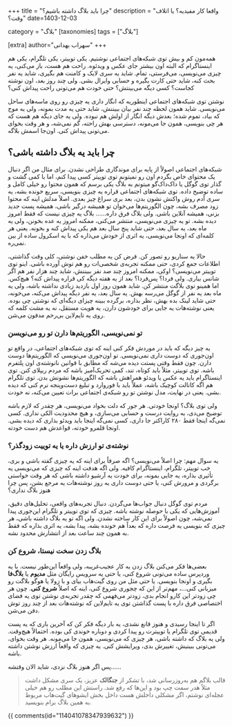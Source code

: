 +++
title = "چرا باید بلاگ داشته باشیم؟"
description = "واقعا کار مفیدیه؟ یا اتلاف وقت؟"
date=1403-12-03

category = "بلاگ"
[taxonomies]
tags = ["بلاگ"]

[extra]
author="سهراب بهدانی"
+++


همه‌مون کم و بیش توی شبکه‌های اجتماعی نوشتیم. یکی توییتر، یکی تلگرام، یکی هم اینستاگرام که البته اون بیشتر جای عکس و ویدئوه. راحت هم هست، باز می‌کنی، یه چیزی می‌نویسی، می‌فرستی، تمام. شاید یه سری لایک و کامنت هم بگیری، شاید یه نفر بحث کنه، شاید حتی کارت بگیره و حسابی وایرال بشی. ولی چند روز بعد، اون نوشته کجاست؟ کسی دیگه می‌بینتش؟ حتی خودت هم می‌تونی راحت پیداش کنی؟

<!-- more -->

نوشتن توی شبکه‌های اجتماعی اینطوریه که انگار داری یه چیزی رو روی ماسه‌های ساحل می‌نویسی. شاید همون لحظه چند نفر بیان ببیننش، شاید حتی یه مدت بمونه، ولی یه موج که بیاد، تموم شده؛ بعدش دیگه انگار از اولش هم نبوده. ولی یه جای دیگه هم هست که هر چی بنویسی، همون جا می‌مونه، دسترسی بهش راحته، گم نمی‌شه، و هر وقت بخوای می‌تونی پیداش کنی. اون‌جا اسمش بلاگه.

## چرا باید یه بلاگ داشته باشی؟  

شبکه‌های اجتماعی اصولاً از پایه برای موندگاری طراحی نشدن. برای مثال من اگر دنبال یک محتوای خاص بگردم اون رو نمیتونم توی توییتر کسی پیدا کنم، اما با کمی گشت و گذار توی گوگل یا داک‌داک‌گو میتونم به بلاگ یکی برسم که همون محتوا رو خیلی کامل و ساده توضیح داده.
توی شبکه‌های اجتماعی قراره یه چیزی بنویسی، سریع خونده بشه، یه سری آدم روش واکنش نشون بدن، بعد بری سراغ چیز بعدی. اصلاً مدلش اینه که محتوا زود مصرف بشه، چون الگوریتم‌ها می‌خوان تو همیشه درگیر باشی، همیشه پست جدید بزنی، همیشه آنلاین باشی. ولی بلاگ فرق داره......
بلاگ یه چیزی نیست که فقط امروز دیده بشه. تو یه چیزی می‌نویسی، منتشر می‌کنی، ممکنه امروز یه عده بخونن، ولی یه ماه بعد، یه سال بعد، حتی شاید پنج سال بعد هم یکی پیداش کنه و بخونه. یعنی هر کلمه‌ای که اونجا می‌نویسی، یه اثری از خودش می‌ذاره که با یه اسکرول ساده از بین نمی‌ره.

حالا یه سناریو رو تصور کن. فرض کن یه مطلب خفن نوشتی، کلی وقت گذاشتی، اطلاعات جمع کردی، حتی ممکنه تجربه‌ی شخصی‌ات رو هم توش آورده باشی. اینو توی توییتر می‌نویسی؟ اوکی، ممکنه امروز چند صد نفر ببیننش، شاید چند هزار نفر هم اگر شانس بیاری. ولی فردا؟ پس‌فردا؟ بعد از یه هفته دیگه کی قراره پیداش کنه؟ هیچ‌کس. اما همینو توی بلاگت منتشر کن. شاید همون روز اول بازدید زیادی نداشته باشه، ولی یه ماه بعد یه نفر از گوگل می‌رسه بهش. یه سال بعد، یه نفر دیگه پیداش می‌کنه، می‌خونه، حتی شاید لینک بده بهش، نظر بذاره، برگرده ببینه چیزای دیگه‌ای که نوشتی چی بوده. یعنی نوشته‌هات یه جایی برای خودشون دارن، یه هویت مستقل، نه یه مشت کلمه که روی یه تایم‌لاین بی‌رحم مدفون می‌شن.

### تو نمی‌نویسی، الگوریتم‌ها دارن تو رو می‌نویسن  

یه چیز دیگه که باید در موردش فکر کنی اینه که توی شبکه‌های اجتماعی، در واقع تو اون‌جوری که دوست داری نمی‌نویسی. تو اون‌جوری می‌نویسی که الگوریتم‌ها دوست دارن. چون فقط وقتی پستت دیده می‌شه که مطابق با قوانین نانوشته‌ی اون پلتفرم باشه. توی توییتر، مثلاً باید کوتاه، تند، کمی تحریک‌آمیز باشه که مردم ریپلای کنن. توی اینستاگرام باید یه عکس یا ویدئو همراهش باشه که الگوریتم‌ها نشونش بدن. توی تلگرام هم اگه کانالت کوچیک باشه، عملاً باید با فوروارد و تبلیغ دست‌وپنجه نرم کنی که دیده بشی. یعنی در نهایت، مدل نوشتن تو رو شبکه‌ی اجتماعی برات تعیین می‌کنه، نه خودت.

ولی توی بلاگ؟ اونجا خودتی. هر جور که دلت بخواد می‌نویسی، هر چقدر که لازم باشه توضیح می‌دی، یه روایت درست و حسابی می‌سازی، و هیچ محدودیت الکی نداری. کسی نمی‌گه اینجا فقط ۲۸۰ کاراکتر جا داری، کسی نمی‌گه اینجا باید ویدئو بذاری که دیده بشی. اونجا قلمرو خودته، قواعدش هم دست خودته. 

### نوشته‌ی تو ارزش داره یا یه توییت زودگذر؟  

یه سوال مهم: چرا اصلاً می‌نویسی؟ اگه صرفاً برای اینه که یه چیزی گفته باشی و بری، خب توییتر، تلگرام، اینستاگرام کافیه. ولی اگه هدفت اینه که چیزی که می‌نویسی یه تأثیری بذاره، یه جایی بمونه، برای خودت یه آرشیو داشته باشی که هر وقت خواستی برگردی و مرورش کنی، یا حتی دوست داری یه روز نوشته‌هات یه مرجع بشن، پس چرا هنوز بلاگ نداری؟ 

مردم توی گوگل دنبال جواب‌ها می‌گردن. دنبال تجربه‌های واقعی، تحلیل‌های دقیق، آموزش‌هایی که یکی با حوصله نوشته باشه. چیزی که توی توییتر و تلگرام این‌جوری پیدا نمی‌شه، چون اصولاً برای این کار ساخته نشدن. ولی اگه تو یه بلاگ داشته باشی، هر چیزی که بنویسی یه فرصت داره که بعداً هم خونده بشه، پیدا بشه، یه اثری بذاره که فقط به همون چند ساعت بعد از انتشارش محدود نشه.

### بلاگ زدن سخت نیستا، شروع کن  

بعضی‌ها فکر می‌کنن بلاگ زدن یه کار عجیب‌غریبه، ولی واقعاً این‌طور نیست. با یه وردپرس ساده می‌تونی شروع کنی، یا حتی یه سرویس رایگان مثل **مدیوم** یا **بلاگ‌فا** بگیری و اونجا بنویسی. یا حتی مثل من روی گیت‌هاب بیای و با زولا یا هوگو بلاگت رو میزبانی کنی...، مهم‌تر از این که چجوری شروع کنی، اینه که اصلاً **شروع کنی**. چون هر چی زودتر این کارو انجام بدی، زودتر می‌فهمی که چقدر تجربه‌ی نوشتن توی یه فضای اختصاصی فرق داره با پست گذاشتن توی یه تایم‌لاین که نوشته‌هات بعد از چند روز توش دفن می‌شن.


اگر تا اینجا رسیدی و هنوز قانع نشدی، یه بار دیگه فکر کن که آخرین باری که یه پست قدیمی توی تلگرام یا توییترت رو پیدا کردی و دوباره خوندی کی بوده. احتمالاً هیچ‌وقت. ولی یه بلاگ که داشته باشی، هر چیزی که می‌نویسی، همون جا می‌مونه. هر وقت بخوای، می‌تونی ببینیش، تغییرش بدی، ویرایشش کنی. یه چیزی که واقعاً ارزش نوشتن داشته باشه. 


پس اگر هنوز بلاگ نزدی، شاید الان وقتشه......


> قالب بلاگم هم به‌روزرسانی شد، با تشکر از **جنگالک** عزیز، یک سری مشکل داشت مثلاً هدر سمت چپ بود و این‌ها که رفع شد.
>راستش این مطلب رو هم خیلی عجله‌ای نوشتم، اگر مشکلی داخلش هست داخل بخش ایشو‌های گیت‌هاب مربوط به همین بلاگ برام بنویسید.



<div>
<meta name="fediverse:creator" content="@sohrab@bsd.cafe">
</div>

{{ comments(id="114041078347939632") }}